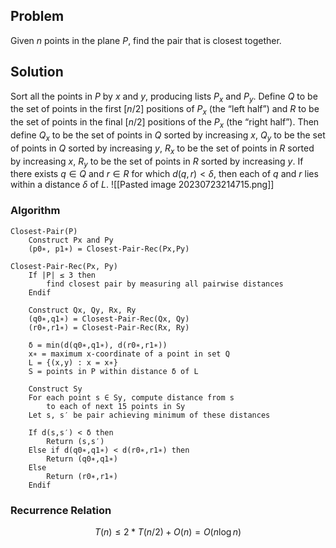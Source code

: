 ## Problem
Given $n$ points in the plane $P$, find the pair that is closest together.
## Solution
Sort all the points in $P$ by $x$ and $y$, producing lists $P_x$ and $P_y$.
Define $Q$ to be the set of points in the first $[n/2]$ positions of $P_x$ (the “left half”) and $R$ to be the set of points in the final $[n/2]$ positions of the $P_x$ (the “right half”).
Then define $Q_x$ to be the set of points in $Q$ sorted by increasing $x$, $Q_y$ to be the set of points in $Q$ sorted by increasing $y$, $R_x$ to be the set of points in $R$ sorted by increasing $x$, $R_y$ to be the set of points in $R$ sorted by increasing $y$.
If there exists $q \in Q$ and $r \in R$ for which $d(q,r)<δ$, then each of $q$ and $r$ lies within a distance $δ$ of $L$.
![[Pasted image 20230723214715.png]]
### Algorithm
```
Closest-Pair(P)  
	Construct Px and Py
	(p0∗, p1∗) = Closest-Pair-Rec(Px,Py)
```

```
Closest-Pair-Rec(Px, Py)
	If |P| ≤ 3 then
		find closest pair by measuring all pairwise distances
	Endif

	Construct Qx, Qy, Rx, Ry
	(q0∗,q1∗) = Closest-Pair-Rec(Qx, Qy)
	(r0∗,r1∗) = Closest-Pair-Rec(Rx, Ry)

	δ = min(d(q0∗,q1∗), d(r0∗,r1∗))  
	x∗ = maximum x-coordinate of a point in set Q
	L = {(x,y) : x = x∗}  
	S = points in P within distance δ of L

	Construct Sy
	For each point s ∈ Sy, compute distance from s
		to each of next 15 points in Sy  
	Let s, s′ be pair achieving minimum of these distances

	If d(s,s′) < δ then 
		Return (s,s′)
	Else if d(q0∗,q1∗) < d(r0∗,r1∗) then 
		Return (q0∗,q1∗)
	Else
		Return (r0∗,r1∗)
	Endif
```
### Recurrence Relation
$$T(n) ≤ 2*T(n/2) + O(n) = O(n\log{n})$$